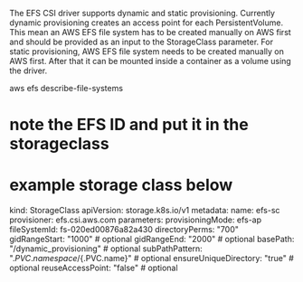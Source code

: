 The EFS CSI driver supports dynamic and static provisioning. Currently dynamic provisioning creates an access point for each PersistentVolume.
This mean an AWS EFS file system has to be created manually on AWS first and should be provided as an input to the StorageClass parameter. For static provisioning,
AWS EFS file system needs to be created manually on AWS first.
After that it can be mounted inside a container as a volume using the driver.

aws efs describe-file-systems

# note the EFS ID and put it in the storageclass

# example storage class below

kind: StorageClass
apiVersion: storage.k8s.io/v1
metadata:
name: efs-sc
provisioner: efs.csi.aws.com
parameters:
provisioningMode: efs-ap
fileSystemId: fs-020ed00876a82a430
directoryPerms: "700"
gidRangeStart: "1000" # optional
gidRangeEnd: "2000" # optional
basePath: "/dynamic_provisioning" # optional
subPathPattern: "${.PVC.namespace}/${.PVC.name}" # optional
ensureUniqueDirectory: "true" # optional
reuseAccessPoint: "false" # optional
